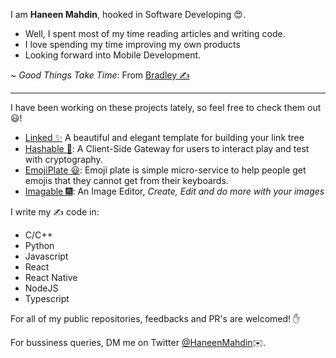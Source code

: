 I am **Haneen Mahdin**, hooked in Software Developing 😍. <br>
- Well, I spent most of my time reading articles and writing code. <br>
- I love spending my time improving my own products <br>
- Looking forward into Mobile Development.

~ *Good Things Take Time*: From [Bradley ✍️](https://twitter.com/VerdeSelvans)

<hr />

I have been working on these projects lately, so feel free to check them out😃!
- [Linked ✨](https://github.com/haneenmahd/linked) A beautiful and elegant template for building your link tree
- [Hashable 🔑](https://github.com/haneenmahd/hashable): A Client-Side Gateway for users to interact play and test with cryptography.
- [EmojiPlate 😃](https://github.com/emoji-plate/client): Emoji plate is simple micro-service to help people get emojis that they cannot get from their keyboards.
- [Imagable 🎆](https://github.com/imagable/imagable): An Image Editor, *Create, Edit and do more with your images*

I write my ✍️  code in:
- C/C++
- Python
- Javascript
- React
- React Native
- NodeJS
- Typescript

For all of my public repositories, feedbacks and PR's are welcomed! ✋

For bussiness queries, DM me on Twitter [@HaneenMahdin](https://twitter.com/HaneenMahdin)✉️.
